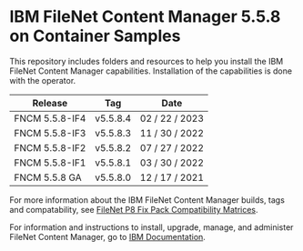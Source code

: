 # IBM FileNet Content Manager 5.5.8 on Container Samples

This repository includes folders and resources to help you install the IBM FileNet Content Manager capabilities. Installation of the capabilities is done with the  operator. 

| Release        | Tag      | Date           |
|----------------|----------|----------------|
| FNCM 5.5.8-IF4 | v5.5.8.4 | 02 / 22 / 2023 |
| FNCM 5.5.8-IF3 | v5.5.8.3 | 11 / 30 / 2022 |
| FNCM 5.5.8-IF2 | v5.5.8.2 | 07 / 27 / 2022 |
| FNCM 5.5.8-IF1 | v5.5.8.1 | 03 / 30 / 2022 |
| FNCM 5.5.8 GA  | v5.5.8.0 | 12 / 17 / 2021 |

For more information about the IBM FileNet Content Manager builds, tags and compatability, see [FileNet P8 Fix Pack Compatibility Matrices](https://www.ibm.com/support/pages/filenet-p8-fix-pack-compatibility-matrices).

For information and instructions to install, upgrade, manage, and administer FileNet Content Manager, go to [IBM Documentation](https://www.ibm.com/support/knowledgecenter/SSNW2F_5.5.0/com.ibm.p8.containers.doc/containers.htm).
